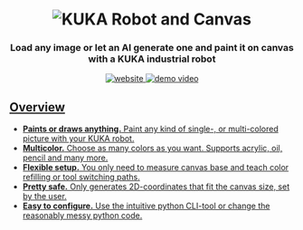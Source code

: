 <h1 align="center">
	<img
		alt="KUKA Robot and Canvas"
		src="https://titusebbecke.com/images/pba-img04.jpg">
</h1>

<h3 align="center">
	Load any image or let an AI generate one and paint it on canvas with a KUKA industrial robot
</h3>

<p align="center">
	<a href="https://titusebbecke.com/"><img
		alt="website"
		src="https://img.shields.io/badge/website-pending-blue"</a>
	<a href="https://vimeo.com/354081387"><img
		alt="demo video"
		src="https://img.shields.io/badge/demo-pending-blue?logo=Vimeo"</a>
</p>

## Overview

- **Paints or draws anything.** Paint any kind of single-, or multi-colored picture with your KUKA robot.
- **Multicolor.** Choose as many colors as you want. Supports acrylic, oil, pencil and many more.
- **Flexible setup.** You only need to measure canvas base and teach color refilling or tool switching paths.
- **Pretty safe.** Only generates 2D-coordinates that fit the canvas size, set by the user.
- **Easy to configure.** Use the intuitive python CLI-tool or change the reasonably messy python code.


